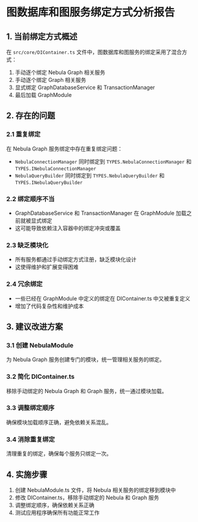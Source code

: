 # 图数据库和图服务绑定方式分析报告

## 1. 当前绑定方式概述

在 `src/core/DIContainer.ts` 文件中，图数据库和图服务的绑定采用了混合方式：
1. 手动逐个绑定 Nebula Graph 相关服务
2. 手动逐个绑定 Graph 相关服务
3. 显式绑定 GraphDatabaseService 和 TransactionManager
4. 最后加载 GraphModule

## 2. 存在的问题

### 2.1 重复绑定
在 Nebula Graph 服务绑定中存在重复绑定问题：
- `NebulaConnectionManager` 同时绑定到 `TYPES.NebulaConnectionManager` 和 `TYPES.INebulaConnectionManager`
- `NebulaQueryBuilder` 同时绑定到 `TYPES.NebulaQueryBuilder` 和 `TYPES.INebulaQueryBuilder`

### 2.2 绑定顺序不当
- GraphDatabaseService 和 TransactionManager 在 GraphModule 加载之前就被显式绑定
- 这可能导致依赖注入容器中的绑定冲突或覆盖

### 2.3 缺乏模块化
- 所有服务都通过手动绑定方式注册，缺乏模块化设计
- 这使得维护和扩展变得困难

### 2.4 冗余绑定
- 一些已经在 GraphModule 中定义的绑定在 DIContainer.ts 中又被重复定义
- 增加了代码复杂性和维护成本

## 3. 建议改进方案

### 3.1 创建 NebulaModule
为 Nebula Graph 服务创建专门的模块，统一管理相关服务的绑定。

### 3.2 简化 DIContainer.ts
移除手动绑定的 Nebula Graph 和 Graph 服务，统一通过模块加载。

### 3.3 调整绑定顺序
确保模块加载顺序正确，避免依赖关系混乱。

### 3.4 消除重复绑定
清理重复的绑定，确保每个服务只绑定一次。

## 4. 实施步骤

1. 创建 NebulaModule.ts 文件，将 Nebula 相关服务的绑定移到模块中
2. 修改 DIContainer.ts，移除手动绑定的 Nebula 和 Graph 服务
3. 调整绑定顺序，确保依赖关系正确
4. 测试应用程序确保所有功能正常工作